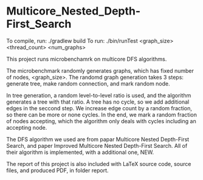 # Multicore_Nested_Depth-First_Search

To compile, run: ./gradlew build
To run: ./bin/runTest <graph_size> <thread_count> <iterations> <num_graphs>

This project runs microbenchamrk on multicore DFS algorithms.

The microbenchmark randomly generates graphs, which has
fixed number of nodes, <graph_size>.
The randomd graph generation takes 3 steps:
generate tree, make random connection, and mark random node.

In tree generation, a random level-to-level ratio is used, and
the algorithm generates a tree with that ratio.
A tree has no cycle, so we add additional edges in the seccond step.
We increase edge count by a random fraction, so 
there can be more or none cycles.
In the end, we mark a random fraction of nodes accepting,
which the algorithm only deals with cycles including an accepting node.

The DFS algorithm we used are from papar Multicore
Nested Depth-First Search, and paper Improved Multicore
Nested Depth-First Search.
All of their algorithm is implemented, with a additional one, 
NEW.

The report of this project is also included with LaTeX source code, source files, and produced PDF, in folder report.

